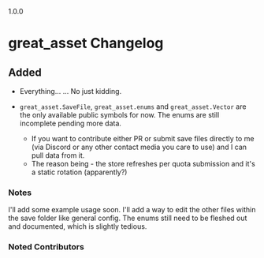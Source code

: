 1.0.0

# great_asset Changelog

## Added
- Everything...
    ... No just kidding.

- `great_asset.SaveFile`, `great_asset.enums` and `great_asset.Vector` are the only available public symbols for now. The enums are still incomplete pending more data.
  - If you want to contribute either PR or submit save files directly to me (via Discord or any other contact media you care to use) and I can pull data from it.
  - The reason being - the store refreshes per quota submission and it's a static rotation (apparently?)

### Notes
I'll add some example usage soon.
I'll add a way to edit the other files within the save folder like general config.
The enums still need to be fleshed out and documented, which is slightly tedious.

### Noted Contributors

